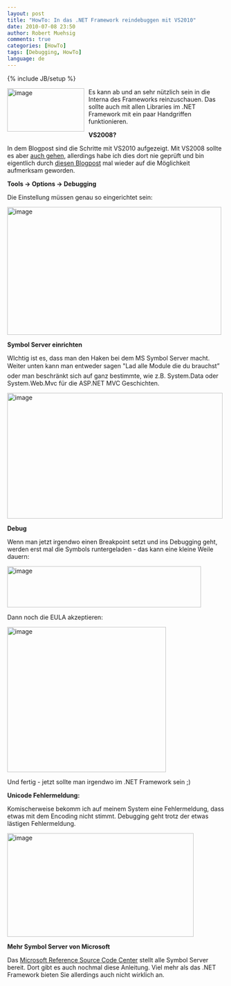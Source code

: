 ```yaml
---
layout: post
title: "HowTo: In das .NET Framework reindebuggen mit VS2010"
date: 2010-07-08 23:50
author: Robert Muehsig
comments: true
categories: [HowTo]
tags: [Debugging, HowTo]
language: de
---
```

{% include JB/setup %}
<p><a href="{{BASE_PATH}}/assets/wp-images-de/image995.png"><img style="border-bottom: 0px; border-left: 0px; margin: 0px 10px 0px 0px; display: inline; border-top: 0px; border-right: 0px" title="image" border="0" alt="image" align="left" src="{{BASE_PATH}}/assets/wp-images-de/image_thumb179.png" width="178" height="100" /></a> </p>  <p>Es kann ab und an sehr nützlich sein in die Interna des Frameworks reinzuschauen. Das sollte auch mit allen Libraries im .NET Framework mit ein paar Handgriffen funktionieren.</p>  <p><strong>VS2008?</strong></p>  <p>In dem Blogpost sind die Schritte mit VS2010 aufgezeigt. Mit VS2008 sollte es aber <a href="http://referencesource.microsoft.com/Default.aspx">auch gehen</a>, allerdings habe ich dies dort nie geprüft und bin eigentlich durch <a href="http://weblogs.asp.net/gunnarpeipman/archive/2010/07/04/stepping-into-asp-net-mvc-source-code-with-visual-studio-debugger.aspx">diesen Blogpost</a> mal wieder auf die Möglichkeit aufmerksam geworden. </p>  <p><strong>Tools -&gt; Options -&gt; Debugging</strong></p>  <p>Die Einstellung müssen genau so eingerichtet sein:</p>  <p><a href="{{BASE_PATH}}/assets/wp-images-de/image996.png"><img style="border-bottom: 0px; border-left: 0px; display: inline; border-top: 0px; border-right: 0px" title="image" border="0" alt="image" src="{{BASE_PATH}}/assets/wp-images-de/image_thumb180.png" width="495" height="295" /></a> </p>  <p><strong>Symbol Server einrichten</strong></p>  <p>WIchtig ist es, dass man den Haken bei dem MS Symbol Server macht. Weiter unten kann man entweder sagen "Lad alle Module die du brauchst” oder man beschränkt sich auf ganz bestimmte, wie z.B. System.Data oder System.Web.Mvc für die ASP.NET MVC Geschichten.</p>  <p><a href="{{BASE_PATH}}/assets/wp-images-de/image997.png"><img style="border-bottom: 0px; border-left: 0px; display: inline; border-top: 0px; border-right: 0px" title="image" border="0" alt="image" src="{{BASE_PATH}}/assets/wp-images-de/image_thumb181.png" width="498" height="290" /></a> </p>  <p><strong>Debug</strong></p>  <p>Wenn man jetzt irgendwo einen Breakpoint setzt und ins Debugging geht, werden erst mal die Symbols runtergeladen - das kann eine kleine Weile dauern:</p>  <p><a href="{{BASE_PATH}}/assets/wp-images-de/image998.png"><img style="border-bottom: 0px; border-left: 0px; display: inline; border-top: 0px; border-right: 0px" title="image" border="0" alt="image" src="{{BASE_PATH}}/assets/wp-images-de/image_thumb182.png" width="448" height="95" /></a> </p>  <p>Dann noch die EULA akzeptieren:</p>  <p><a href="{{BASE_PATH}}/assets/wp-images-de/image999.png"><img style="border-bottom: 0px; border-left: 0px; display: inline; border-top: 0px; border-right: 0px" title="image" border="0" alt="image" src="{{BASE_PATH}}/assets/wp-images-de/image_thumb183.png" width="367" height="335" /></a> </p>  <p>Und fertig - jetzt sollte man irgendwo im .NET Framework sein ;)</p>  <p><strong>Unicode Fehlermeldung:</strong></p>  <p>Komischerweise bekomm ich auf meinem System eine Fehlermeldung, dass etwas mit dem Encoding nicht stimmt. Debugging geht trotz der etwas lästigen Fehlermeldung.</p>  <p><a href="{{BASE_PATH}}/assets/wp-images-de/image1000.png"><img style="border-bottom: 0px; border-left: 0px; display: inline; border-top: 0px; border-right: 0px" title="image" border="0" alt="image" src="{{BASE_PATH}}/assets/wp-images-de/image_thumb184.png" width="431" height="239" /></a> </p>  <p><strong>Mehr Symbol Server von Microsoft</strong></p>  <p>Das <a href="http://referencesource.microsoft.com/Default.aspx">Microsoft Reference Source Code Center</a> stellt alle Symbol Server bereit. Dort gibt es auch nochmal diese Anleitung. Viel mehr als das .NET Framework bieten Sie allerdings auch nicht wirklich an.</p>
